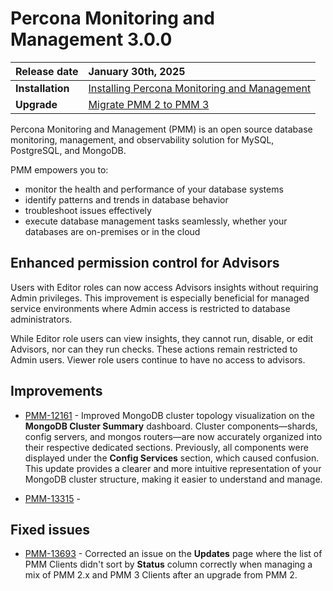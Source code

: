 # Percona Monitoring and Management 3.0.0 

| **Release date** | January 30th, 2025                                                                                  |
| ----------------- | :---------------------------------------------------------------------------------------------- |
| **Installation** | [Installing Percona Monitoring and Management](../quickstart/quickstart.md) |
| **Upgrade**| [Migrate PMM 2 to PMM 3](../pmm-upgrade/migrating_from_pmm_2.md)


Percona Monitoring and Management (PMM) is an open source database monitoring, management, and observability solution for MySQL, PostgreSQL, and MongoDB.

PMM empowers you to: 

- monitor the health and performance of your database systems
- identify patterns and trends in database behavior
- troubleshoot issues effectively
- execute database management tasks seamlessly, whether your databases are on-premises or in the cloud


## Enhanced permission control for Advisors

Users with Editor roles can now access Advisors insights without requiring Admin privileges. This improvement is especially beneficial for managed service environments where Admin access is restricted to database administrators. 

While Editor role users can view insights, they cannot run, disable, or edit Advisors, nor can they run checks. These actions remain restricted to Admin users. Viewer role users continue to have no access to advisors. 

## Improvements

- [PMM-12161](https://perconadev.atlassian.net/browse/PMM-12161) - Improved MongoDB cluster topology visualization on the **MongoDB Cluster Summary** dashboard. Cluster components—shards, config servers, and mongos routers—are now accurately organized into their respective dedicated sections. Previously, all components were displayed under the **Config Services** section, which caused confusion. This update provides a clearer and more intuitive representation of your MongoDB cluster structure, making it easier to understand and manage.


- [PMM-13315](https://perconadev.atlassian.net/browse/PMM-13315) - 


## Fixed issues
- [PMM-13693](https://perconadev.atlassian.net/browse/PMM) - Corrected an issue on the **Updates** page where the list of PMM Clients didn't sort by **Status** column correctly when managing a mix of PMM 2.x and PMM 3 Clients after an upgrade from PMM 2. 


